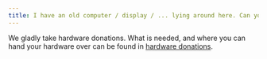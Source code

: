 ```yaml
---
title: I have an old computer / display / ... lying around here. Can you use that?
---
```

We gladly take hardware donations. What is needed, and where you can hand your hardware over can be found in [hardware donations](/en/hardware).
